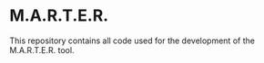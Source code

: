 # M.A.R.T.E.R.
This repository contains all code used for the development of the M.A.R.T.E.R. tool.

